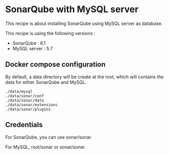 # SonarQube with MySQL server

This recipe is about installing SonarQube using MySQL server as database.

This recipe is using the following versions :

- SonarQube : 6.1
- MySQL server : 5.7

## Docker compose configuration

By default, a data directory will be create at the root, which will contains the data for either SonarQube and MySQL.

    ./data/mysql
    ./data/sonar/conf
    ./data/sonar/data
    ./data/sonar/extensions
    ./data/sonar/plugins

## Credentials

For SonarQube, you can use sonar/sonar.

For MySQL, root/sonar or sonar/sonar.
